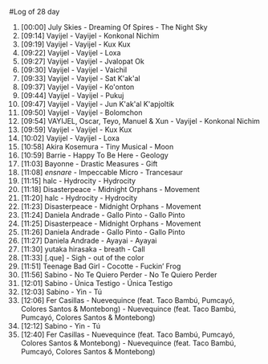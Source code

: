 #Log of 28 day

1. [00:00] July Skies - Dreaming Of Spires - The Night Sky
1. [09:14] Vayijel - Vayijel - Konkonal Nichim
1. [09:19] Vayijel - Vayijel - Kux Kux
1. [09:22] Vayijel - Vayijel - Loxa
1. [09:27] Vayijel - Vayijel - Jvalopat Ok
1. [09:30] Vayijel - Vayijel - Vaichil
1. [09:33] Vayijel - Vayijel - Sat K'ak'al
1. [09:37] Vayijel - Vayijel - Ko'onton
1. [09:44] Vayijel - Vayijel - Pukuj
1. [09:47] Vayijel - Vayijel - Jun K'ak'al K'apjoltik
1. [09:50] Vayijel - Vayijel - Bolomchon
1. [09:54] VAYIJEL, Oscar, Teyo, Manuel & Xun - Vayijel - Konkonal Nichim
1. [09:59] Vayijel - Vayijel - Kux Kux
1. [10:02] Vayijel - Vayijel - Loxa
1. [10:58] Akira Kosemura - Tiny Musical - Moon
1. [10:59] Barrie - Happy To Be Here - Geology
1. [11:03] Bayonne - Drastic Measures - Gift
1. [11:08] _ensnare_ - Impeccable Micro - Trancesaur
1. [11:15] halc - Hydrocity - Hydrocity
1. [11:18] Disasterpeace - Midnight Orphans - Movement
1. [11:20] halc - Hydrocity - Hydrocity
1. [11:23] Disasterpeace - Midnight Orphans - Movement
1. [11:24] Daniela Andrade - Gallo Pinto - Gallo Pinto
1. [11:25] Disasterpeace - Midnight Orphans - Movement
1. [11:26] Daniela Andrade - Gallo Pinto - Gallo Pinto
1. [11:27] Daniela Andrade - Ayayai - Ayayai
1. [11:30] yutaka hirasaka - breath - Call
1. [11:33] [.que] - Sigh - out of the color
1. [11:51] Teenage Bad Girl - Cocotte - Fuckin’ Frog
1. [11:56] Sabino - No Te Quiero Perder - No Te Quiero Perder
1. [12:01] Sabino - Única Testigo - Única Testigo
1. [12:03] Sabino - Yin - Tú
1. [12:06] Fer Casillas - Nuevequince (feat. Taco Bambú, Pumcayó, Colores Santos & Montebong) - Nuevequince (feat. Taco Bambú, Pumcayó, Colores Santos & Montebong)
1. [12:12] Sabino - Yin - Tú
1. [12:40] Fer Casillas - Nuevequince (feat. Taco Bambú, Pumcayó, Colores Santos & Montebong) - Nuevequince (feat. Taco Bambú, Pumcayó, Colores Santos & Montebong)
